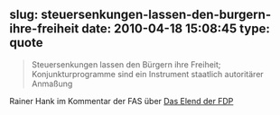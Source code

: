 slug: steuersenkungen-lassen-den-burgern-ihre-freiheit
date: 2010-04-18 15:08:45
type: quote
---

> Steuersenkungen lassen den Bürgern ihre Freiheit; Konjunkturprogramme sind ein Instrument staatlich autoritärer Anmaßung

Rainer Hank im Kommentar der FAS über [Das Elend der FDP](http://www.faz.net/s/Rub4D8A76D29ABA43699D9E59C0413A582C/Doc~EA6ECAF95DF4845F0877CFCB983913C72~ATpl~Ecommon~Scontent.html)
